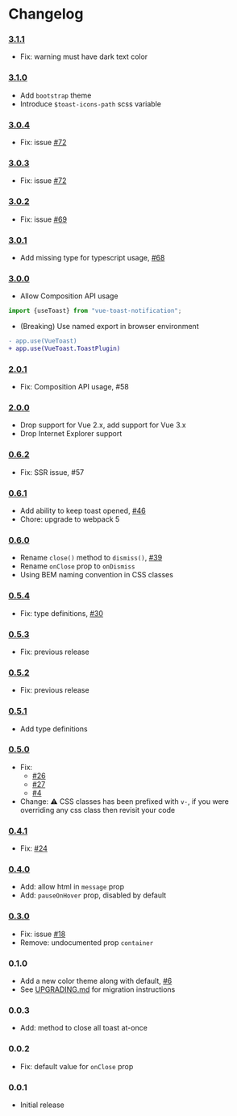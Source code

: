 # Changelog

### [3.1.1](https://github.com/ankurk91/vue-toast-notification/compare/3.1.0...3.1.1)

* Fix: warning must have dark text color

### [3.1.0](https://github.com/ankurk91/vue-toast-notification/compare/3.0.4...3.1.0)

* Add `bootstrap` theme
* Introduce `$toast-icons-path` scss variable

### [3.0.4](https://github.com/ankurk91/vue-toast-notification/compare/3.0.3...3.0.4)

* Fix: issue [#72](https://github.com/ankurk91/vue-toast-notification/issues/72)

### [3.0.3](https://github.com/ankurk91/vue-toast-notification/compare/3.0.2...3.0.3)

* Fix: issue [#72](https://github.com/ankurk91/vue-toast-notification/issues/72)

### [3.0.2](https://github.com/ankurk91/vue-toast-notification/compare/3.0.1...3.0.2)

* Fix: issue [#69](https://github.com/ankurk91/vue-toast-notification/issues/69)

### [3.0.1](https://github.com/ankurk91/vue-toast-notification/compare/3.0.0...3.0.1)

* Add missing type for typescript usage, [#68](https://github.com/ankurk91/vue-toast-notification/pull/68)

### [3.0.0](https://github.com/ankurk91/vue-toast-notification/compare/2.0.1...3.0.0)

* Allow Composition API usage

```js
import {useToast} from "vue-toast-notification";
```

* (Breaking) Use named export in browser environment

```diff
- app.use(VueToast)
+ app.use(VueToast.ToastPlugin)
```

### [2.0.1](https://github.com/ankurk91/vue-toast-notification/compare/2.0.0...2.0.1)

* Fix: Composition API usage, #58

### [2.0.0](https://github.com/ankurk91/vue-toast-notification/compare/1.0.0...2.0.0)

* Drop support for Vue 2.x, add support for Vue 3.x
* Drop Internet Explorer support

### [0.6.2](https://github.com/ankurk91/vue-toast-notification/compare/0.6.1...0.6.2)

* Fix: SSR issue, #57

### [0.6.1](https://github.com/ankurk91/vue-toast-notification/compare/0.6.0...0.6.1)

* Add ability to keep toast opened, [#46](https://github.com/ankurk91/vue-toast-notification/pull/46)
* Chore: upgrade to webpack 5

### [0.6.0](https://github.com/ankurk91/vue-toast-notification/compare/0.5.4...0.6.0)

* Rename `close()` method to `dismiss()`, [#39](https://github.com/ankurk91/vue-toast-notification/pull/39)
* Rename `onClose` prop to `onDismiss`
* Using BEM naming convention in CSS classes

### [0.5.4](https://github.com/ankurk91/vue-toast-notification/compare/0.5.3...0.5.4)

* Fix: type definitions, [#30](https://github.com/ankurk91/vue-toast-notification/issues/30)

### [0.5.3](https://github.com/ankurk91/vue-toast-notification/compare/0.5.2...0.5.3)

* Fix: previous release

### [0.5.2](https://github.com/ankurk91/vue-toast-notification/compare/0.5.1...0.5.2)

* Fix: previous release

### [0.5.1](https://github.com/ankurk91/vue-toast-notification/compare/0.5.0...0.5.1)

* Add type definitions

### [0.5.0](https://github.com/ankurk91/vue-toast-notification/compare/0.4.1...0.5.0)

* Fix:
    - [#26](https://github.com/ankurk91/vue-toast-notification/issues/26)
    - [#27](https://github.com/ankurk91/vue-toast-notification/issues/27)
    - [#4](https://github.com/ankurk91/vue-toast-notification/issues/4)
* Change: :warning: CSS classes has been prefixed with `v-`, if you were overriding any css class then revisit your code

### [0.4.1](https://github.com/ankurk91/vue-toast-notification/compare/0.4.0...0.4.1)

* Fix: [#24](https://github.com/ankurk91/vue-toast-notification/issues/24)

### [0.4.0](https://github.com/ankurk91/vue-toast-notification/compare/0.3.0...0.4.0)

* Add: allow html in `message` prop
* Add: `pauseOnHover` prop, disabled by default

### [0.3.0](https://github.com/ankurk91/vue-toast-notification/compare/0.2.0...0.3.0)

* Fix: issue [#18](https://github.com/ankurk91/vue-toast-notification/issues/18)
* Remove: undocumented prop `container`

### 0.1.0

* Add a new color theme along with default, [#6](https://github.com/ankurk91/vue-toast-notification/pull/6)
* See [UPGRADING.md](UPGRADING.md) for migration instructions

### 0.0.3

* Add: method to close all toast at-once

### 0.0.2

* Fix: default value for `onClose` prop

### 0.0.1

* Initial release
